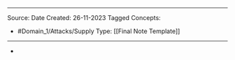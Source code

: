 - - -
Source:
Date Created:  26-11-2023
Tagged Concepts:
- #Domain_1/Attacks/Supply 
Type: [[Final Note Template]]
- - - 
- 